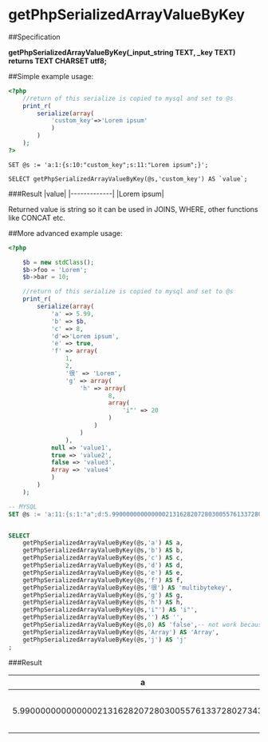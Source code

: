 getPhpSerializedArrayValueByKey
============

##Specification

**getPhpSerializedArrayValueByKey(_input_string TEXT, _key TEXT)**
**returns TEXT CHARSET utf8;**

##Simple example usage:

```php
<?php
	//return of this serialize is copied to mysql and set to @s
    print_r(
        serialize(array(            
            'custom_key'=>'Lorem ipsum'            
            )
        )
    );
?>
```

```mysql
SET @s := 'a:1:{s:10:"custom_key";s:11:"Lorem ipsum";}';

SELECT getPhpSerializedArrayValueByKey(@s,'custom_key') AS `value`;
```

###Result
|value|
|-------------|
|Lorem ipsum|

Returned value is string so it can be used in JOINS, WHERE, other functions like CONCAT etc.

##More advanced example usage:

```php
<?php 

	$b = new stdClass();
    $b->foo = 'Lorem';
    $b->bar = 10;

	//return of this serialize is copied to mysql and set to @s
    print_r(
        serialize(array(
            'a' => 5.99,
            'b' => $b,
            'c' => 8,
            'd'=>'Lorem ipsum',
            'e' => true,
            'f' => array(
                1,
                2,
                '很' => 'Lorem',
                'g' => array(
                    'h' => array(
                            8,
                            array(
                                'i"' => 20
                            )
                        )
                    )
                ),
            null => 'value1',
            true => 'value2',
            false => 'value3',
            Array => 'value4'
            )
        )
    );
```

```SQL
-- MYSQL
SET @s := 'a:11:{s:1:"a";d:5.9900000000000002131628207280300557613372802734375;s:1:"b";O:8:"stdClass":2:{s:3:"foo";s:5:"Lorem";s:3:"bar";i:10;}s:1:"c";i:8;s:1:"d";s:11:"Lorem ipsum";s:1:"e";b:1;s:1:"f";a:4:{i:0;i:1;i:1;i:2;s:3:"很";s:5:"Lorem";s:1:"g";a:1:{s:1:"h";a:2:{i:0;i:8;i:1;a:1:{s:2:"i"";i:20;}}}}s:0:"";s:6:"value1";i:1;s:6:"value2";i:0;s:6:"value3";s:5:"Array";s:6:"value4";s:1:"j";a:2:{i:0;i:1;i:1;i:2;}}';


SELECT 
	getPhpSerializedArrayValueByKey(@s,'a') AS a,
	getPhpSerializedArrayValueByKey(@s,'b') AS b,
	getPhpSerializedArrayValueByKey(@s,'c') AS c,
	getPhpSerializedArrayValueByKey(@s,'d') AS d,
	getPhpSerializedArrayValueByKey(@s,'e') AS e,
	getPhpSerializedArrayValueByKey(@s,'f') AS f,
	getPhpSerializedArrayValueByKey(@s,'很') AS 'multibytekey',
	getPhpSerializedArrayValueByKey(@s,'g') AS g,
	getPhpSerializedArrayValueByKey(@s,'h') AS h,
	getPhpSerializedArrayValueByKey(@s,'i"') AS 'i"',
	getPhpSerializedArrayValueByKey(@s,'') AS '',
	getPhpSerializedArrayValueByKey(@s,0) AS 'false',-- not work because only string keys work
	getPhpSerializedArrayValueByKey(@s,'Array') AS 'Array',
	getPhpSerializedArrayValueByKey(@s,'j') AS 'j'
;
```

###Result

a|b|c|d|e|f|multibytekey|g|h|i"||false|Array|j
-------------|-------------|-------------|-------------|-------------|-------------|-------------|-------------|-------------|-------------|-------------|-------------|-------------|-------------|
5.9900000000000002131628207280300557613372802734375|O:8:"stdClass":2:{s:3:"foo";s:5:"Lorem";s:3:"bar";i:10;}|8|Lorem ipsum|1|a:4:{i:0;i:1;i:1;i:2;s:3:"很";s:5:"Lorem";s:1:"g";a:1:{s:1:"h";a:2:{i:0;i:8;i:1;a:1:{s:2:"i"";i:20;}}}}|Lorem|a:1:{s:1:"h";a:2:{i:0;i:8;i:1;a:1:{s:2:"i"";i:20;}}}|a:2:{i:0;i:8;i:1;a:1:{s:2:"i"";i:20;}}|20|value1|NULL|value4|a:2:{i:0;i:1;i:1;i:2;}
